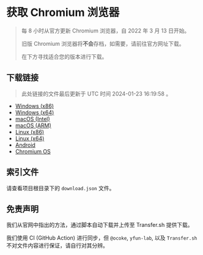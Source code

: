 # 获取 Chromium 浏览器

> 每 8 小时从官方更新 Chromium 浏览器，自 2022 年 3 月 13 日开始。
> 
> 旧版 Chromium 浏览器将**不会**存档，如需要，请前往官方网址下载。
>
> 在下方寻找适合您的版本进行下载。

## 下载链接

> 此处链接的文件最后更新于 UTC 时间 2024-01-23 16:19:58
。

- [Windows (x86)](https://transfer.sh/MUDWA3pxm8/Win.zip)
- [Windows (x64)](https://transfer.sh/M5JjnfPxXU/Win_x64.zip)
- [macOS (Intel)](https://transfer.sh/8PmnmOgUzp/Mac.zip)
- [macOS (ARM)](https://transfer.sh/r8pFqhJjvj/Mac_Arm.zip)
- [Linux (x86)](https://transfer.sh/Oll062LHyO/Linux.zip)
- [Linux (x64)](https://transfer.sh/sFwPI6BV21/Linux_x64.zip)
- [Android](https://transfer.sh/GqaLNM8ezc/Android.zip)
- [Chromium OS](https://transfer.sh/qrkiClbVLi/Linux_ChromiumOS_Full.zip)

## 索引文件

请查看项目根目录下的 `download.json` 文件。

## 免责声明

我们从官网中指出的方法，通过脚本自动下载并上传至 Transfer.sh 提供下载。

我们使用 CI (GitHub Action) 进行同步，但 `@ocoke`, `yfun-lab`, 以及 `Transfer.sh` 不对文件内容进行保证，请自行对其分辨。

